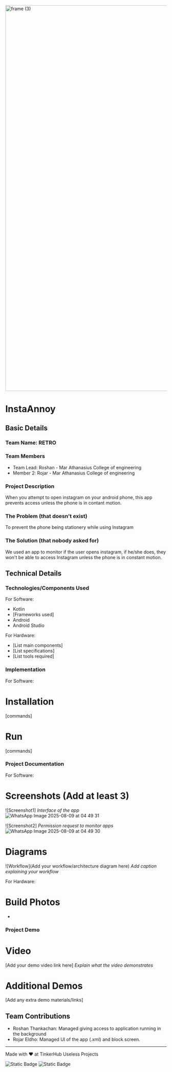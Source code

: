 <img width="3188" height="1202" alt="frame (3)" src="https://github.com/user-attachments/assets/517ad8e9-ad22-457d-9538-a9e62d137cd7" />


# InstaAnnoy


## Basic Details
### Team Name: RETRO


### Team Members
- Team Lead: Roshan - Mar Athanasius College of engineering
- Member 2: Rojar - Mar Athanasius College of engineering

### Project Description
When you attempt to open instagram on your android phone, this app prevents access unless the phone is in contant motion.


### The Problem (that doesn't exist)
To prevent the phone being stationery while using Instagram

### The Solution (that nobody asked for)
We used an app to monitor if the user opens instagram, if he/she does, they won't be able to access Instagram unless the phone is in constant motion.

## Technical Details
### Technologies/Components Used
For Software:
- Kotlin
- [Frameworks used]
- Android 
- Android Studio

For Hardware:
- [List main components]
- [List specifications]
- [List tools required]

### Implementation
For Software:
# Installation
[commands]

# Run
[commands]

### Project Documentation
For Software:

# Screenshots (Add at least 3)
![Screenshot1]
*Interface of the app* ![WhatsApp Image 2025-08-09 at 04 49 31](https://github.com/user-attachments/assets/8fe8a903-7b31-4f05-a78b-e12e5c17564d)

![Screenshot2]
*Permission request to monitor apps* ![WhatsApp Image 2025-08-09 at 04 49 30](https://github.com/user-attachments/assets/a106b4dc-316d-4b67-ac94-cb974e12873f)




# Diagrams
![Workflow](Add your workflow/architecture diagram here)
*Add caption explaining your workflow*

For Hardware:


# Build Photos
*

### Project Demo
# Video
[Add your demo video link here]
*Explain what the video demonstrates*

# Additional Demos
[Add any extra demo materials/links]

## Team Contributions
- Roshan Thankachan: Managed giving access to application running in the background
- Rojar Eldho: Managed UI of the app (.xml) and block screen.

---
Made with ❤️ at TinkerHub Useless Projects 

![Static Badge](https://img.shields.io/badge/TinkerHub-24?color=%23000000&link=https%3A%2F%2Fwww.tinkerhub.org%2F)
![Static Badge](https://img.shields.io/badge/UselessProjects--25-25?link=https%3A%2F%2Fwww.tinkerhub.org%2Fevents%2FQ2Q1TQKX6Q%2FUseless%2520Projects)

